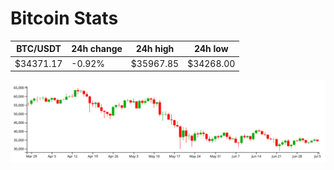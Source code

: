# Bitcoin Stats

BTC/USDT|24h change|24h high|24h low|
|---|---|---|---|
|$34371.17|-0.92%|$35967.85|$34268.00|

<img src="./chart.svg">
